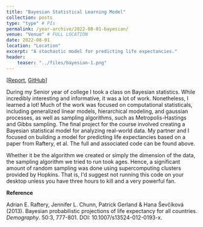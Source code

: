 ```yaml
---
title: "Bayesian Statistical Learning Model"
collection: posts
type: "type" # PIs
permalink: /year-archive/2022-08-01-bayesian/
venue: "Venue" # FULL LOCATION
date: 2022-08-01
location: "Location"
excerpt: "A stochastic model for predicting life expectancies."
header:
    teaser: "../files/bayesian-1.png"
---
```


[[Report](https://github.com/ofw24/friendly-potato/blob/main/Final%20Report.pdf), [GitHub](https://github.com/ofw24/friendly-potato)]

During my Senior year of college I took a class on Bayesian statistics. While incredibly interesting and informative, it was a lot of work. Nonetheless, I learned a lot! Much of the work was focused on computational statisticals, including generalized linear models, hierarchical modeling, and gaussian processes, as well as sampling algorithms, such as Metropolis-Hastings and Gibbs sampling. The final project for the course involved creating a Bayesian statistical model for analyzing real-world data. My partner and I focused on building a model for predicting life expectancies based on a paper from Raftery, et al. The full and associated code can be found above.

Whether it be the algorithm we created or simply the dimension of the data, the sampling algorithm we tried to run took ages. Hence, a significant amount of random sampling was done using supercomputing clusters provided by Hopkins. That is, I'd suggest not running this code on your desktop unless you have three hours to kill and a very powerful fan.


**Reference**

Adrian E. Raftery, Jennifer L. Chunn, Patrick Gerland & Hana Ševčíková (2013). Bayesian probabilistic projections of life expectancy for all countries. *Demography*. 50:3, 777-801. DOI: 10.1007/s13524-012-0193-x.
